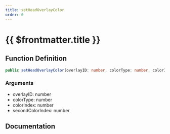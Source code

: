 ```yaml
---
title: setHeadOverlayColor
order: 0
---
```


# {{ $frontmatter.title }}

## Function Definition

```ts
public setHeadOverlayColor(overlayID: number, colorType: number, colorIndex: number, secondColorIndex: number): boolean;
```

### Arguments

* overlayID: number
* colorType: number
* colorIndex: number
* secondColorIndex: number

## Documentation

<!--@include: ./parts/setHeadOverlayColor.md-->
